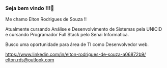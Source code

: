 ### Seja bem vindo !!!👋

Me chamo Elton Rodrigues de Souza !!

Atualmente cursando Análise e Desenvolvimento de Sistemas pela UNICID e cursando Programador Full Stack pelo Senai Informatica.

Busco uma oportunidade para área de TI como Desenvolvedor web. 


 https://www.linkedin.com/in/elton-rodrigues-de-souza-a06872b9/  elton.rds@outlook.com



